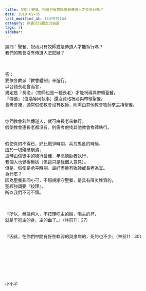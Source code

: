 ```yaml
---
title: 發問：聖餐、祝禱只有牧師或是傳道人才能執行嗎？
date: 2018-09-05
last_modified_at: 1547970164
category: 教會流行觀念的偏差
tags: []
sidebar: 
---
```


<p>請問：聖餐、祝禱只有牧師或是傳道人才能執行嗎？<br/>我們的教會沒有傳道人怎麼辦？<br/><!--more--> <br/><br/><br/>答：<br/>要依各教派『教會體制』來進行。<br/>以台語長老會而言，<br/>規定是『長老』（牧師也是一種長老）才能祝禱與帶領聖餐，<br/>『傳道』（位階等同執事）還沒資格祝禱與帶領聖餐。<br/>長老會裡，通常假使教會沒有牧師，則需由其他教會牧師來主持聖餐。<br/> <br/><br/>你們教會若無傳道人，就可由長老來執行。<br/>假使教會連長老都沒有，則需考慮找其他教會牧師執行。<br/> <br/><br/>假使真的不得已，好比戰爭時期、兵荒馬亂的時候，<br/>由於一切殘破崩潰，<br/>這時由信徒中的德行最佳、年高德劭者執行，<br/>我個人也覺得無妨（但這只是我個人意見）。<br/>但是，假使是承平時期，最好盡量有牧師或長老為宜。<br/>為什麼？<br/>因為聖餐非同小可，不照規矩守聖餐，是具有降災性質的，<br/>聖經強調要『按理』，<br/>所以我們不可不慎。<br/><br/> <br/><br/>『所以，無論何人，不按理吃主的餅，喝主的杯，<br/>就是干犯主的身、主的血了。』（林前11：27）<br/> <br/><br/>『因此，在你們中間有好些軟弱的與患病的，死的也不少』（林前11：30）<br/> <br/><br/><br/><br/><br/><br/><br/><br/>小小羊<br/><br/><br/><br/></p>